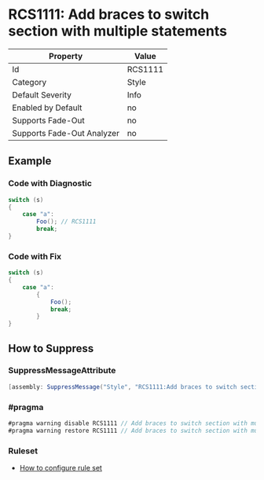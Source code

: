 # RCS1111: Add braces to switch section with multiple statements

Property | Value
--- | ---
Id|RCS1111
Category|Style
Default Severity|Info
Enabled by Default|no
Supports Fade\-Out|no
Supports Fade\-Out Analyzer|no

## Example

### Code with Diagnostic

```csharp
switch (s)
{
    case "a":
        Foo(); // RCS1111
        break;
}
```

### Code with Fix

```csharp
switch (s)
{
    case "a":
        {
            Foo();
            break;
        }
}
```

## How to Suppress

### SuppressMessageAttribute

```csharp
[assembly: SuppressMessage("Style", "RCS1111:Add braces to switch section with multiple statements.", Justification = "<Pending>")]
```

### \#pragma

```csharp
#pragma warning disable RCS1111 // Add braces to switch section with multiple statements.
#pragma warning restore RCS1111 // Add braces to switch section with multiple statements.
```

### Ruleset

* [How to configure rule set](../HowToConfigureAnalyzers.md)
